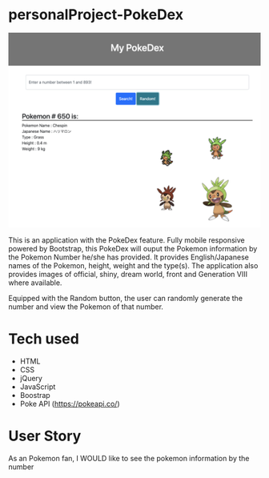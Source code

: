 # personalProject-PokeDex

![](screenshot1.png)

This is an application with the PokeDex feature. Fully mobile responsive powered by Bootstrap, this PokeDex will ouput the Pokemon information by the Pokemon Number he/she has provided. It provides English/Japanese names of the Pokemon, height, weight and the type(s). The application also provides images of official, shiny, dream world, front and Generation VIII where available. 

Equipped with the Random button, the user can randomly generate the number and view the Pokemon of that number. 

# Tech used

- HTML
- CSS
- jQuery
- JavaScript
- Boostrap
- Poke API (https://pokeapi.co/)

# User Story

As an Pokemon fan,
I WOULD like to see the pokemon information by the number

